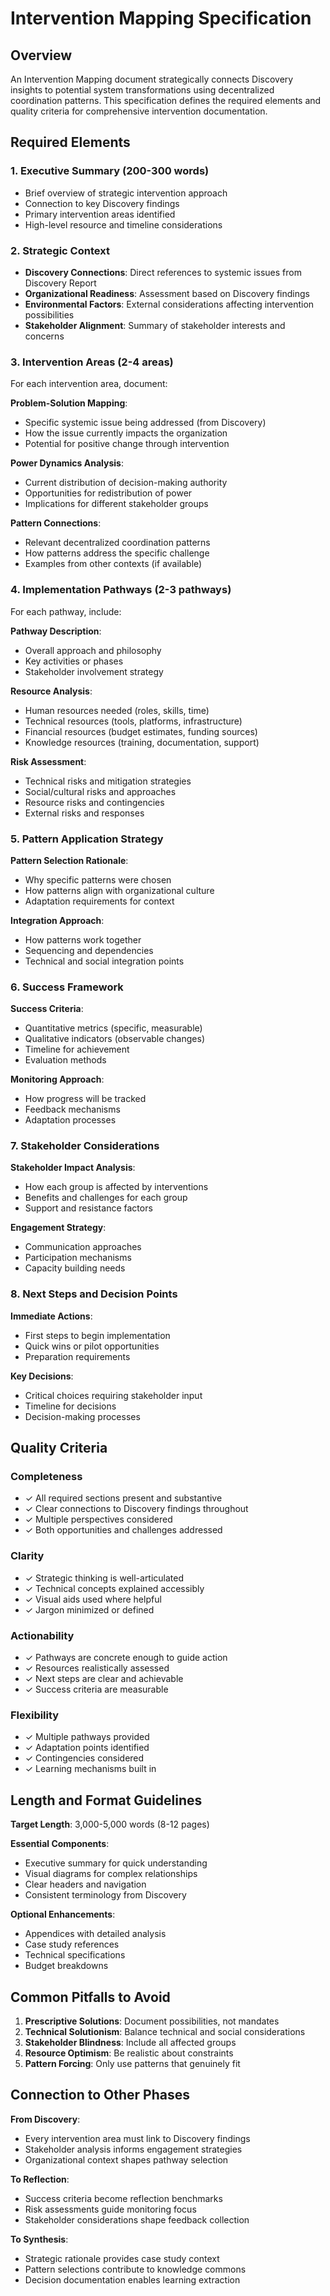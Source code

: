 # Intervention Mapping Specification

## Overview

An Intervention Mapping document strategically connects Discovery insights to potential system transformations using decentralized coordination patterns. This specification defines the required elements and quality criteria for comprehensive intervention documentation.

## Required Elements

### 1. Executive Summary (200-300 words)
- Brief overview of strategic intervention approach
- Connection to key Discovery findings
- Primary intervention areas identified
- High-level resource and timeline considerations

### 2. Strategic Context
- **Discovery Connections**: Direct references to systemic issues from Discovery Report
- **Organizational Readiness**: Assessment based on Discovery findings
- **Environmental Factors**: External considerations affecting intervention possibilities
- **Stakeholder Alignment**: Summary of stakeholder interests and concerns

### 3. Intervention Areas (2-4 areas)

For each intervention area, document:

**Problem-Solution Mapping**:
- Specific systemic issue being addressed (from Discovery)
- How the issue currently impacts the organization
- Potential for positive change through intervention

**Power Dynamics Analysis**:
- Current distribution of decision-making authority
- Opportunities for redistribution of power
- Implications for different stakeholder groups

**Pattern Connections**:
- Relevant decentralized coordination patterns
- How patterns address the specific challenge
- Examples from other contexts (if available)

### 4. Implementation Pathways (2-3 pathways)

For each pathway, include:

**Pathway Description**:
- Overall approach and philosophy
- Key activities or phases
- Stakeholder involvement strategy

**Resource Analysis**:
- Human resources needed (roles, skills, time)
- Technical resources (tools, platforms, infrastructure)
- Financial resources (budget estimates, funding sources)
- Knowledge resources (training, documentation, support)

**Risk Assessment**:
- Technical risks and mitigation strategies
- Social/cultural risks and approaches
- Resource risks and contingencies
- External risks and responses

### 5. Pattern Application Strategy

**Pattern Selection Rationale**:
- Why specific patterns were chosen
- How patterns align with organizational culture
- Adaptation requirements for context

**Integration Approach**:
- How patterns work together
- Sequencing and dependencies
- Technical and social integration points

### 6. Success Framework

**Success Criteria**:
- Quantitative metrics (specific, measurable)
- Qualitative indicators (observable changes)
- Timeline for achievement
- Evaluation methods

**Monitoring Approach**:
- How progress will be tracked
- Feedback mechanisms
- Adaptation processes

### 7. Stakeholder Considerations

**Stakeholder Impact Analysis**:
- How each group is affected by interventions
- Benefits and challenges for each group
- Support and resistance factors

**Engagement Strategy**:
- Communication approaches
- Participation mechanisms
- Capacity building needs

### 8. Next Steps and Decision Points

**Immediate Actions**:
- First steps to begin implementation
- Quick wins or pilot opportunities
- Preparation requirements

**Key Decisions**:
- Critical choices requiring stakeholder input
- Timeline for decisions
- Decision-making processes

## Quality Criteria

### Completeness
- ✓ All required sections present and substantive
- ✓ Clear connections to Discovery findings throughout
- ✓ Multiple perspectives considered
- ✓ Both opportunities and challenges addressed

### Clarity
- ✓ Strategic thinking is well-articulated
- ✓ Technical concepts explained accessibly
- ✓ Visual aids used where helpful
- ✓ Jargon minimized or defined

### Actionability
- ✓ Pathways are concrete enough to guide action
- ✓ Resources realistically assessed
- ✓ Next steps are clear and achievable
- ✓ Success criteria are measurable

### Flexibility
- ✓ Multiple pathways provided
- ✓ Adaptation points identified
- ✓ Contingencies considered
- ✓ Learning mechanisms built in

## Length and Format Guidelines

**Target Length**: 3,000-5,000 words (8-12 pages)

**Essential Components**:
- Executive summary for quick understanding
- Visual diagrams for complex relationships
- Clear headers and navigation
- Consistent terminology from Discovery

**Optional Enhancements**:
- Appendices with detailed analysis
- Case study references
- Technical specifications
- Budget breakdowns

## Common Pitfalls to Avoid

1. **Prescriptive Solutions**: Document possibilities, not mandates
2. **Technical Solutionism**: Balance technical and social considerations
3. **Stakeholder Blindness**: Include all affected groups
4. **Resource Optimism**: Be realistic about constraints
5. **Pattern Forcing**: Only use patterns that genuinely fit

## Connection to Other Phases

**From Discovery**:
- Every intervention area must link to Discovery findings
- Stakeholder analysis informs engagement strategies
- Organizational context shapes pathway selection

**To Reflection**:
- Success criteria become reflection benchmarks
- Risk assessments guide monitoring focus
- Stakeholder considerations shape feedback collection

**To Synthesis**:
- Strategic rationale provides case study context
- Pattern selections contribute to knowledge commons
- Decision documentation enables learning extraction